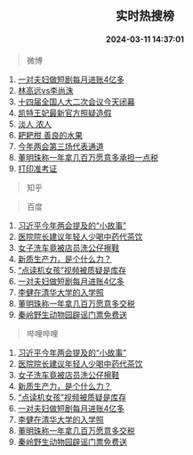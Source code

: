 <div align="center"><h2>实时热搜榜</h2><h4>2024-03-11 14:37:01</h4></div>

> 微博  

1. [一对夫妇做短剧每月进账4亿多](https://s.weibo.com/weibo?q=%23%E4%B8%80%E5%AF%B9%E5%A4%AB%E5%A6%87%E5%81%9A%E7%9F%AD%E5%89%A7%E6%AF%8F%E6%9C%88%E8%BF%9B%E8%B4%A64%E4%BA%BF%E5%A4%9A%23&t=31&band_rank=1&Refer=top)<br />
2. [林高远vs李尚洙](https://s.weibo.com/weibo?q=%E6%9E%97%E9%AB%98%E8%BF%9Cvs%E6%9D%8E%E5%B0%9A%E6%B4%99&t=31&band_rank=2&Refer=top)<br />
3. [十四届全国人大二次会议今天闭幕](https://s.weibo.com/weibo?q=%23%E5%8D%81%E5%9B%9B%E5%B1%8A%E5%85%A8%E5%9B%BD%E4%BA%BA%E5%A4%A7%E4%BA%8C%E6%AC%A1%E4%BC%9A%E8%AE%AE%E4%BB%8A%E5%A4%A9%E9%97%AD%E5%B9%95%23&t=31&band_rank=3&Refer=top)<br />
4. [凯特王妃最新官方照疑造假](https://s.weibo.com/weibo?q=%23%E5%87%AF%E7%89%B9%E7%8E%8B%E5%A6%83%E6%9C%80%E6%96%B0%E5%AE%98%E6%96%B9%E7%85%A7%E7%96%91%E9%80%A0%E5%81%87%23&t=31&band_rank=4&Refer=top)<br />
5. [淡人 浓人](https://s.weibo.com/weibo?q=%E6%B7%A1%E4%BA%BA%20%E6%B5%93%E4%BA%BA&t=31&band_rank=5&Refer=top)<br />
6. [耙耙柑 善良的水果](https://s.weibo.com/weibo?q=%E8%80%99%E8%80%99%E6%9F%91%20%E5%96%84%E8%89%AF%E7%9A%84%E6%B0%B4%E6%9E%9C&t=31&band_rank=6&Refer=top)<br />
7. [今年两会第三场代表通道](https://s.weibo.com/weibo?q=%23%E4%BB%8A%E5%B9%B4%E4%B8%A4%E4%BC%9A%E7%AC%AC%E4%B8%89%E5%9C%BA%E4%BB%A3%E8%A1%A8%E9%80%9A%E9%81%93%23&t=31&band_rank=7&Refer=top)<br />
8. [董明珠称一年拿几百万愿意多承担一点税](https://s.weibo.com/weibo?q=%23%E8%91%A3%E6%98%8E%E7%8F%A0%E7%A7%B0%E4%B8%80%E5%B9%B4%E6%8B%BF%E5%87%A0%E7%99%BE%E4%B8%87%E6%84%BF%E6%84%8F%E5%A4%9A%E6%89%BF%E6%8B%85%E4%B8%80%E7%82%B9%E7%A8%8E%23&t=31&band_rank=8&Refer=top)<br />
9. [打印准考证](https://s.weibo.com/weibo?q=%E6%89%93%E5%8D%B0%E5%87%86%E8%80%83%E8%AF%81&t=31&band_rank=9&Refer=top)<br />

> 知乎  


> 百度  

1. [习近平今年两会提及的“小故事”](https://www.baidu.com/s?wd=%E4%B9%A0%E8%BF%91%E5%B9%B3%E4%BB%8A%E5%B9%B4%E4%B8%A4%E4%BC%9A%E6%8F%90%E5%8F%8A%E7%9A%84%E2%80%9C%E5%B0%8F%E6%95%85%E4%BA%8B%E2%80%9D&sa=fyb_news&rsv_dl=fyb_news)<br />
2. [医院院长建议年轻人少喝中药代茶饮](https://www.baidu.com/s?wd=%E5%8C%BB%E9%99%A2%E9%99%A2%E9%95%BF%E5%BB%BA%E8%AE%AE%E5%B9%B4%E8%BD%BB%E4%BA%BA%E5%B0%91%E5%96%9D%E4%B8%AD%E8%8D%AF%E4%BB%A3%E8%8C%B6%E9%A5%AE&sa=fyb_news&rsv_dl=fyb_news)<br />
3. [女子洗车竟被店员洗公仔擦鞋](https://www.baidu.com/s?wd=%E5%A5%B3%E5%AD%90%E6%B4%97%E8%BD%A6%E7%AB%9F%E8%A2%AB%E5%BA%97%E5%91%98%E6%B4%97%E5%85%AC%E4%BB%94%E6%93%A6%E9%9E%8B&sa=fyb_news&rsv_dl=fyb_news)<br />
4. [新质生产力，是个什么力？](https://www.baidu.com/s?wd=%E6%96%B0%E8%B4%A8%E7%94%9F%E4%BA%A7%E5%8A%9B%EF%BC%8C%E6%98%AF%E4%B8%AA%E4%BB%80%E4%B9%88%E5%8A%9B%EF%BC%9F&sa=fyb_news&rsv_dl=fyb_news)<br />
5. [“点读机女孩”视频被质疑是库存](https://www.baidu.com/s?wd=%E2%80%9C%E7%82%B9%E8%AF%BB%E6%9C%BA%E5%A5%B3%E5%AD%A9%E2%80%9D%E8%A7%86%E9%A2%91%E8%A2%AB%E8%B4%A8%E7%96%91%E6%98%AF%E5%BA%93%E5%AD%98&sa=fyb_news&rsv_dl=fyb_news)<br />
6. [一对夫妇做短剧每月进账4亿多](https://www.baidu.com/s?wd=%E4%B8%80%E5%AF%B9%E5%A4%AB%E5%A6%87%E5%81%9A%E7%9F%AD%E5%89%A7%E6%AF%8F%E6%9C%88%E8%BF%9B%E8%B4%A64%E4%BA%BF%E5%A4%9A&sa=fyb_news&rsv_dl=fyb_news)<br />
7. [李健在清华大学的入学照](https://www.baidu.com/s?wd=%E6%9D%8E%E5%81%A5%E5%9C%A8%E6%B8%85%E5%8D%8E%E5%A4%A7%E5%AD%A6%E7%9A%84%E5%85%A5%E5%AD%A6%E7%85%A7&sa=fyb_news&rsv_dl=fyb_news)<br />
8. [董明珠称一年拿几百万愿意多交税](https://www.baidu.com/s?wd=%E8%91%A3%E6%98%8E%E7%8F%A0%E7%A7%B0%E4%B8%80%E5%B9%B4%E6%8B%BF%E5%87%A0%E7%99%BE%E4%B8%87%E6%84%BF%E6%84%8F%E5%A4%9A%E4%BA%A4%E7%A8%8E&sa=fyb_news&rsv_dl=fyb_news)<br />
9. [秦岭野生动物园辟谣门票免费送](https://www.baidu.com/s?wd=%E7%A7%A6%E5%B2%AD%E9%87%8E%E7%94%9F%E5%8A%A8%E7%89%A9%E5%9B%AD%E8%BE%9F%E8%B0%A3%E9%97%A8%E7%A5%A8%E5%85%8D%E8%B4%B9%E9%80%81&sa=fyb_news&rsv_dl=fyb_news)<br />

> 哔哩哔哩  

1. [习近平今年两会提及的“小故事”](https://www.baidu.com/s?wd=%E4%B9%A0%E8%BF%91%E5%B9%B3%E4%BB%8A%E5%B9%B4%E4%B8%A4%E4%BC%9A%E6%8F%90%E5%8F%8A%E7%9A%84%E2%80%9C%E5%B0%8F%E6%95%85%E4%BA%8B%E2%80%9D&sa=fyb_news&rsv_dl=fyb_news)<br />
2. [医院院长建议年轻人少喝中药代茶饮](https://www.baidu.com/s?wd=%E5%8C%BB%E9%99%A2%E9%99%A2%E9%95%BF%E5%BB%BA%E8%AE%AE%E5%B9%B4%E8%BD%BB%E4%BA%BA%E5%B0%91%E5%96%9D%E4%B8%AD%E8%8D%AF%E4%BB%A3%E8%8C%B6%E9%A5%AE&sa=fyb_news&rsv_dl=fyb_news)<br />
3. [女子洗车竟被店员洗公仔擦鞋](https://www.baidu.com/s?wd=%E5%A5%B3%E5%AD%90%E6%B4%97%E8%BD%A6%E7%AB%9F%E8%A2%AB%E5%BA%97%E5%91%98%E6%B4%97%E5%85%AC%E4%BB%94%E6%93%A6%E9%9E%8B&sa=fyb_news&rsv_dl=fyb_news)<br />
4. [新质生产力，是个什么力？](https://www.baidu.com/s?wd=%E6%96%B0%E8%B4%A8%E7%94%9F%E4%BA%A7%E5%8A%9B%EF%BC%8C%E6%98%AF%E4%B8%AA%E4%BB%80%E4%B9%88%E5%8A%9B%EF%BC%9F&sa=fyb_news&rsv_dl=fyb_news)<br />
5. [“点读机女孩”视频被质疑是库存](https://www.baidu.com/s?wd=%E2%80%9C%E7%82%B9%E8%AF%BB%E6%9C%BA%E5%A5%B3%E5%AD%A9%E2%80%9D%E8%A7%86%E9%A2%91%E8%A2%AB%E8%B4%A8%E7%96%91%E6%98%AF%E5%BA%93%E5%AD%98&sa=fyb_news&rsv_dl=fyb_news)<br />
6. [一对夫妇做短剧每月进账4亿多](https://www.baidu.com/s?wd=%E4%B8%80%E5%AF%B9%E5%A4%AB%E5%A6%87%E5%81%9A%E7%9F%AD%E5%89%A7%E6%AF%8F%E6%9C%88%E8%BF%9B%E8%B4%A64%E4%BA%BF%E5%A4%9A&sa=fyb_news&rsv_dl=fyb_news)<br />
7. [李健在清华大学的入学照](https://www.baidu.com/s?wd=%E6%9D%8E%E5%81%A5%E5%9C%A8%E6%B8%85%E5%8D%8E%E5%A4%A7%E5%AD%A6%E7%9A%84%E5%85%A5%E5%AD%A6%E7%85%A7&sa=fyb_news&rsv_dl=fyb_news)<br />
8. [董明珠称一年拿几百万愿意多交税](https://www.baidu.com/s?wd=%E8%91%A3%E6%98%8E%E7%8F%A0%E7%A7%B0%E4%B8%80%E5%B9%B4%E6%8B%BF%E5%87%A0%E7%99%BE%E4%B8%87%E6%84%BF%E6%84%8F%E5%A4%9A%E4%BA%A4%E7%A8%8E&sa=fyb_news&rsv_dl=fyb_news)<br />
9. [秦岭野生动物园辟谣门票免费送](https://www.baidu.com/s?wd=%E7%A7%A6%E5%B2%AD%E9%87%8E%E7%94%9F%E5%8A%A8%E7%89%A9%E5%9B%AD%E8%BE%9F%E8%B0%A3%E9%97%A8%E7%A5%A8%E5%85%8D%E8%B4%B9%E9%80%81&sa=fyb_news&rsv_dl=fyb_news)<br />
